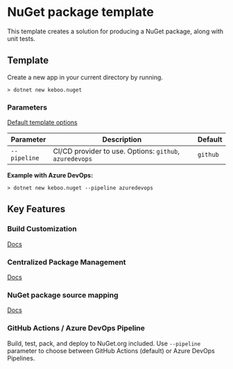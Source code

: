# NuGet package template
This template creates a solution for producing a NuGet package, along with unit tests.


## Template
Create a new app in your current directory by running.

```cli
> dotnet new keboo.nuget
```

### Parameters
[Default template options](https://learn.microsoft.com/dotnet/core/tools/dotnet-new#options)

| Parameter | Description | Default |
|-----------|-------------|---------|
| `--pipeline` | CI/CD provider to use. Options: `github`, `azuredevops` | `github` |

**Example with Azure DevOps:**
```cli
> dotnet new keboo.nuget --pipeline azuredevops
```

## Key Features

### Build Customization
[Docs](https://learn.microsoft.com/visualstudio/msbuild/customize-by-directory?view=vs-2022&WT.mc_id=DT-MVP-5003472)

### Centralized Package Management
[Docs](https://learn.microsoft.com/nuget/consume-packages/Central-Package-Management?WT.mc_id=DT-MVP-5003472)

### NuGet package source mapping
[Docs](https://learn.microsoft.com/nuget/consume-packages/package-source-mapping?WT.mc_id=DT-MVP-5003472)

### GitHub Actions / Azure DevOps Pipeline
Build, test, pack, and deploy to NuGet.org included. Use `--pipeline` parameter to choose between GitHub Actions (default) or Azure DevOps Pipelines.